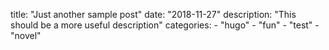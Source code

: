 title: "Just another sample post"
date: "2018-11-27"
description: "This should be a more useful description"
categories:
    - "hugo"
    - "fun"
    - "test"
    - "novel"
